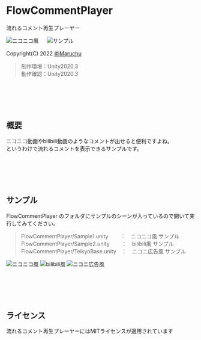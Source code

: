 ﻿# FlowCommentPlayer
流れるコメント再生プレーヤー<br>

<img src="http://many.chu.jp/Unity/GitHub/FlowCommentPlayer/a/Sample1.gif" alt="ニコニコ風"> 　 <img src="http://many.chu.jp/Unity/GitHub/FlowCommentPlayer/a/Sample4.gif" alt="サンプル">

Copyright(C) 2022 [㊥Maruchu](https://twitter.com/Maruchu "㊥Maruchu")

> 制作環境：Unity2020.3<br>
> 動作確認：Unity2020.3<br>


<br><br><br><br>
## 概要

ニコニコ動画やbilibili動画のようなコメントが出せると便利ですよね。<br>
というわけで流れるコメントを表示できるサンプルです。<br>


<br><br><br><br>
## サンプル

FlowCommentPlayer のフォルダにサンプルのシーンが入っているので開いて実行してみてください。

> FlowCommentPlayer/Sample1.unity　 　：　ニコニコ風 サンプル<br>
> FlowCommentPlayer/Sample2.unity　 　：　bilibili風 サンプル<br>
> FlowCommentPlayer/TeikyoBase.unity　：　ニコニ広告風 サンプル<br>

<img src="http://many.chu.jp/Unity/GitHub/FlowCommentPlayer/a/Sample1.gif" alt="ニコニコ風">

<img src="http://many.chu.jp/Unity/GitHub/FlowCommentPlayer/a/Sample2.gif" alt="bilibili風">

<img src="http://many.chu.jp/Unity/GitHub/FlowCommentPlayer/a/Sample3.gif" alt="ニコニ広告風">


<br><br><br><br>
## ライセンス
流れるコメント再生プレーヤーにはMITライセンスが適用されています<br>


